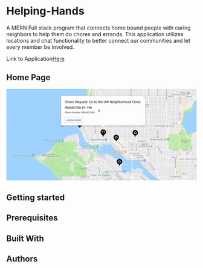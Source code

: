 # Helping-Hands
A MERN Full stack program that connects home bound people with caring neighbors to help them do chores and errands. This application utilizes locations and chat functionality to better connect our communities and let every member be involved.

Link to Application[Here](https://helping-hands-2.herokuapp.com/)

## Home Page

![Map Gif](./client/public/ChoreMapGif.gif)

## Getting started

## Prerequisites 

## Built With

## Authors
